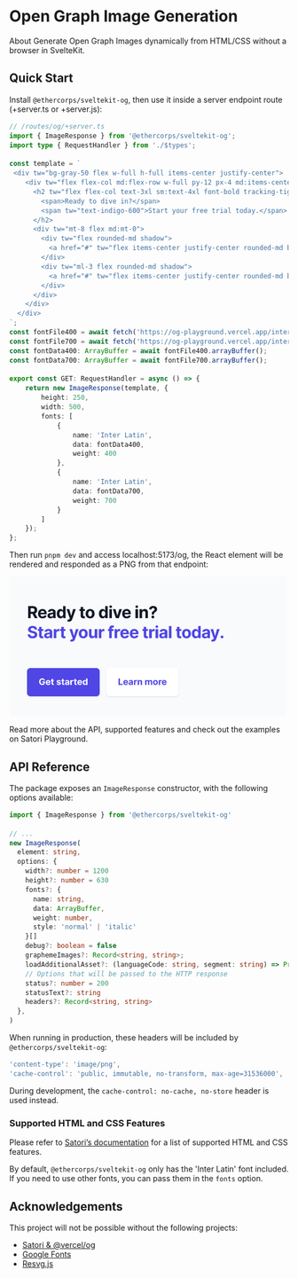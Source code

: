 # Open Graph Image Generation

About
Generate Open Graph Images dynamically from HTML/CSS without a browser in SvelteKit.

## Quick Start

Install `@ethercorps/sveltekit-og`, then use it inside a server endpoint route (+server.ts or +server.js):

```typescript
// /routes/og/+server.ts
import { ImageResponse } from '@ethercorps/sveltekit-og';
import type { RequestHandler } from './$types';

const template = `
 <div tw="bg-gray-50 flex w-full h-full items-center justify-center">
    <div tw="flex flex-col md:flex-row w-full py-12 px-4 md:items-center justify-between p-8">
      <h2 tw="flex flex-col text-3xl sm:text-4xl font-bold tracking-tight text-gray-900 text-left">
        <span>Ready to dive in?</span>
        <span tw="text-indigo-600">Start your free trial today.</span>
      </h2>
      <div tw="mt-8 flex md:mt-0">
        <div tw="flex rounded-md shadow">
          <a href="#" tw="flex items-center justify-center rounded-md border border-transparent bg-indigo-600 px-5 py-3 text-base font-medium text-white">Get started</a>
        </div>
        <div tw="ml-3 flex rounded-md shadow">
          <a href="#" tw="flex items-center justify-center rounded-md border border-transparent bg-white px-5 py-3 text-base font-medium text-indigo-600">Learn more</a>
        </div>
      </div>
    </div>
  </div>
`;
const fontFile400 = await fetch('https://og-playground.vercel.app/inter-latin-ext-400-normal.woff');
const fontFile700 = await fetch('https://og-playground.vercel.app/inter-latin-ext-700-normal.woff');
const fontData400: ArrayBuffer = await fontFile400.arrayBuffer();
const fontData700: ArrayBuffer = await fontFile700.arrayBuffer();

export const GET: RequestHandler = async () => {
    return new ImageResponse(template, {
        height: 250,
        width: 500,
        fonts: [
            {
                name: 'Inter Latin',
                data: fontData400,
                weight: 400
            },
            {
                name: 'Inter Latin',
                data: fontData700,
                weight: 700
            }
        ]
    });
};

```

Then run `pnpm dev` and access localhost:5173/og, the React element will be rendered and responded as a PNG from that endpoint:

![Rendered OG image](static/demo.png)

Read more about the API, supported features and check out the examples on Satori Playground.

## API Reference

The package exposes an `ImageResponse` constructor, with the following options available:

```typescript
import { ImageResponse } from '@ethercorps/sveltekit-og'

// ...
new ImageResponse(
  element: string,
  options: {
    width?: number = 1200
    height?: number = 630
    fonts?: {
      name: string,
      data: ArrayBuffer,
      weight: number,
      style: 'normal' | 'italic'
    }[]
    debug?: boolean = false
    graphemeImages?: Record<string, string>;
    loadAdditionalAsset?: (languageCode: string, segment: string) => Promise<SatoriOptions["fonts"] | string | undefined>;
    // Options that will be passed to the HTTP response
    status?: number = 200
    statusText?: string
    headers?: Record<string, string>
  },
)
```

When running in production, these headers will be included by `@ethercorps/sveltekit-og`:

```typescript
'content-type': 'image/png',
'cache-control': 'public, immutable, no-transform, max-age=31536000',
```

During development, the `cache-control: no-cache, no-store` header is used instead.

### Supported HTML and CSS Features

Please refer to [Satori’s documentation](https://github.com/vercel/satori#documentation) for a list of supported HTML and CSS features.

By default, `@ethercorps/sveltekit-og` only has the 'Inter Latin' font included. If you need to use other fonts, you can pass them in the `fonts` option.


## Acknowledgements

This project will not be possible without the following projects:

- [Satori & @vercel/og](https://github.com/vercel/satori)
- [Google Fonts](https://fonts.google.com)
- [Resvg.js](https://github.com/yisibl/resvg-js)
